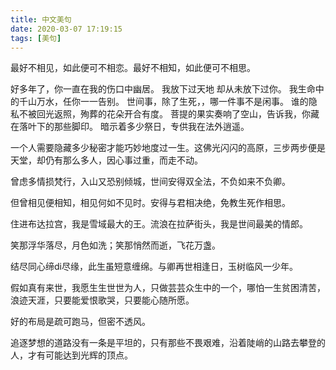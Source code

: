 ```yaml
---
title: 中文美句
date: 2020-03-07 17:19:15
tags: [美句]
---
```

最好不相见，如此便可不相恋。最好不相知，如此便可不相思。

好多年了，你一直在我的伤口中幽居。
我放下过天地 却从未放下过你。
我生命中的千山万水，任你一一告别。
世间事，除了生死，，哪一件事不是闲事。
谁的隐私不被回光返照，殉葬的花朵开合有度。
菩提的果实奏响了空山，告诉我，你藏在落叶下的那些脚印。
暗示着多少祭日，专供我在法外逍遥。


一个人需要隐藏多少秘密才能巧妙地度过一生。这佛光闪闪的高原，三步两步便是天堂，却仍有那么多人，因心事过重，而走不动。

曾虑多情损梵行，入山又恐别倾城，世间安得双全法，不负如来不负卿。

但曾相见便相知，相见何如不见时。安得与君相决绝，免教生死作相思。

住进布达拉宫，我是雪域最大的王。流浪在拉萨街头，我是世间最美的情郎。

笑那浮华落尽，月色如洗；笑那悄然而逝，飞花万盏。

结尽同心缔di尽缘，此生虽短意缠绵。与卿再世相逢日，玉树临风一少年。

假如真有来世，我愿生生世世为人，只做芸芸众生中的一个，哪怕一生贫困清苦，浪迹天涯，只要能爱恨歌哭，只要能心随所愿。

好的布局是疏可跑马，但密不透风。

追逐梦想的道路没有一条是平坦的，只有那些不畏艰难，沿着陡峭的山路去攀登的人，才有可能达到光辉的顶点。

